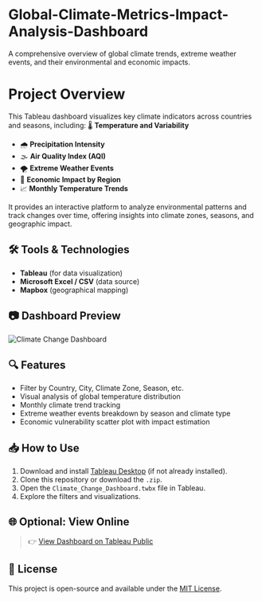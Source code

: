 # Global-Climate-Metrics-Impact-Analysis-Dashboard
A comprehensive overview of global climate trends, extreme weather events, and their environmental and economic impacts.

# Project Overview

This Tableau dashboard visualizes key climate indicators across countries and seasons, including:
🌡️ **Temperature and Variability**
- 🌧️ **Precipitation Intensity**
- 🌫️ **Air Quality Index (AQI)**
- 🌪️ **Extreme Weather Events**
- 💸 **Economic Impact by Region**
- 📈 **Monthly Temperature Trends**

It provides an interactive platform to analyze environmental patterns and track changes over time, offering insights into climate zones, seasons, and geographic impact.

## 🛠️ Tools & Technologies

- **Tableau** (for data visualization)
- **Microsoft Excel / CSV** (data source)
- **Mapbox** (geographical mapping)

## 📷 Dashboard Preview
![Climate Change Dashboard](images/dashboard_screenshot.png)

## 🔍 Features

- Filter by Country, City, Climate Zone, Season, etc.
- Visual analysis of global temperature distribution
- Monthly climate trend tracking
- Extreme weather events breakdown by season and climate type
- Economic vulnerability scatter plot with impact estimation

## 📥 How to Use

1. Download and install [Tableau Desktop](https://www.tableau.com/products/desktop) (if not already installed).
2. Clone this repository or download the `.zip`.
3. Open the `Climate_Change_Dashboard.twbx` file in Tableau.
4. Explore the filters and visualizations.

## 🌐 Optional: View Online

> 👉 [View Dashboard on Tableau Public](https://public.tableau.com/app/profile/akhil.balu/viz/ClimateAnalysis_17448083414320/Dashboard1)

## 📄 License

This project is open-source and available under the [MIT License](LICENSE).
